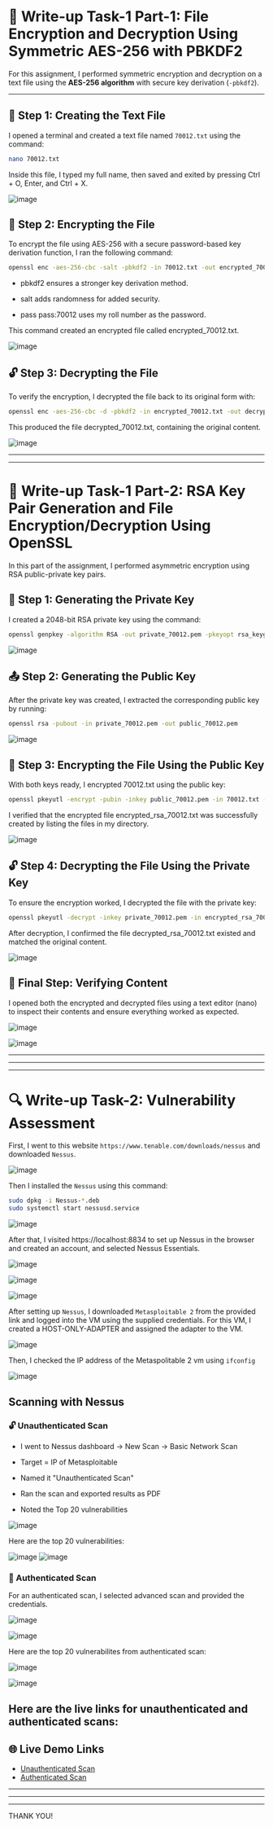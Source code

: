 # 🔐 Write-up Task-1 Part-1: File Encryption and Decryption Using Symmetric AES-256 with PBKDF2

For this assignment, I performed symmetric encryption and decryption on a text file using the **AES-256 algorithm** with secure key derivation (`-pbkdf2`).

---

## 📝 Step 1: Creating the Text File

I opened a terminal and created a text file named `70012.txt` using the command:

```bash
nano 70012.txt
```
Inside this file, I typed my full name, then saved and exited by pressing Ctrl + O, Enter, and Ctrl + X.

![image](https://github.com/user-attachments/assets/0694a70e-595f-4ea7-ad79-01d2708f2c00)

## 🔐 Step 2: Encrypting the File

To encrypt the file using AES-256 with a secure password-based key derivation function, I ran the following command:

```bash
openssl enc -aes-256-cbc -salt -pbkdf2 -in 70012.txt -out encrypted_70012.txt -pass pass:70012
```
+ pbkdf2 ensures a stronger key derivation method.

+ salt adds randomness for added security.

+ pass pass:70012 uses my roll number as the password.

This command created an encrypted file called encrypted_70012.txt.

![image](https://github.com/user-attachments/assets/61d6fe83-f701-43da-9b0f-0e6c5341e3c8)

## 🔓 Step 3: Decrypting the File
To verify the encryption, I decrypted the file back to its original form with:

```bash
openssl enc -aes-256-cbc -d -pbkdf2 -in encrypted_70012.txt -out decrypted_70012.txt -pass pass:70012
```
This produced the file decrypted_70012.txt, containing the original content.

![image](https://github.com/user-attachments/assets/e5c04629-9a38-439e-bb43-02d40a8e8a87)


---
---


# 🔐 Write-up Task-1 Part-2: RSA Key Pair Generation and File Encryption/Decryption Using OpenSSL

In this part of the assignment, I performed asymmetric encryption using RSA public-private key pairs.


## 🔑 Step 1: Generating the Private Key
I created a 2048-bit RSA private key using the command:

```bash
openssl genpkey -algorithm RSA -out private_70012.pem -pkeyopt rsa_keygen_bits:2048
```
![image](https://github.com/user-attachments/assets/4dfb5bca-b688-40cd-8b3e-4a72c77ff5ea)

## 📤 Step 2: Generating the Public Key
After the private key was created, I extracted the corresponding public key by running:

```bash
openssl rsa -pubout -in private_70012.pem -out public_70012.pem
```
![image](https://github.com/user-attachments/assets/bc409bb2-7a3b-4873-a700-1daeb2c62273)

## 🔐 Step 3: Encrypting the File Using the Public Key
With both keys ready, I encrypted 70012.txt using the public key:

```bash
openssl pkeyutl -encrypt -pubin -inkey public_70012.pem -in 70012.txt -out encrypted_rsa_70012.txt
```
I verified that the encrypted file encrypted_rsa_70012.txt was successfully created by listing the files in my directory.

![image](https://github.com/user-attachments/assets/a62103ef-98e7-4183-bd4e-01543a11a729)

## 🔓 Step 4: Decrypting the File Using the Private Key
To ensure the encryption worked, I decrypted the file with the private key:

```bash
openssl pkeyutl -decrypt -inkey private_70012.pem -in encrypted_rsa_70012.txt -out decrypted_rsa_70012.txt
```
After decryption, I confirmed the file decrypted_rsa_70012.txt existed and matched the original content.

![image](https://github.com/user-attachments/assets/fb374c94-3196-4817-8d28-c009e6b32345)

## 🧾 Final Step: Verifying Content
I opened both the encrypted and decrypted files using a text editor (nano) to inspect their contents and ensure everything worked as expected.

![image](https://github.com/user-attachments/assets/5a09524e-a018-4874-a841-5ebdd334a504)

![image](https://github.com/user-attachments/assets/bf69737e-badf-49df-9b5e-fdb9a4432f3f)

---
---
---

# 🔍 Write-up Task-2: Vulnerability Assessment

First, I went to this website ```https://www.tenable.com/downloads/nessus``` and downloaded ```Nessus```.


![image](https://github.com/user-attachments/assets/0fdc41eb-64ef-4ea1-be60-11950e6d2f40)

Then I installed the ```Nessus``` using this command:
```bash
sudo dpkg -i Nessus-*.deb
sudo systemctl start nessusd.service
```

![image](https://github.com/user-attachments/assets/96d0cb85-88ee-4e54-a7e8-8e85a6e9c93a)

After that, I visited https://localhost:8834 to set up Nessus in the browser and created an account, and selected Nessus Essentials.

![image](https://github.com/user-attachments/assets/b48d1fac-d968-4587-8e20-8604453699e7)

![image](https://github.com/user-attachments/assets/d11cd1ab-33eb-4941-b319-85a3a112a8cb)

![image](https://github.com/user-attachments/assets/78ce1e24-59c8-4262-a97e-d8a3b0549585)


After setting up ```Nessus```, I downloaded ```Metasploitable 2``` from the provided link and logged into the VM using the supplied credentials.
For this VM, I created a HOST-ONLY-ADAPTER and assigned the adapter to the VM.

![image](https://github.com/user-attachments/assets/2ed9225e-5e72-4cfa-9525-2958d5657e8b)

Then, I checked the IP address of the Metaspolitable 2 vm using ```ifconfig```

![image](https://github.com/user-attachments/assets/a21cc2f5-816d-4e9f-a2e0-c5650c3a6329)

## Scanning with Nessus

### 🔓 Unauthenticated Scan
* I went to Nessus dashboard → New Scan → Basic Network Scan

* Target = IP of Metasploitable

* Named it "Unauthenticated Scan"

* Ran the scan and exported results as PDF

* Noted the Top 20 vulnerabilities

![image](https://github.com/user-attachments/assets/0f08d480-08fe-4be7-a379-fd049df08ca8)

Here are the top 20 vulnerabilities:

![image](https://github.com/user-attachments/assets/f93b3673-56d4-427a-8216-ce1d93e3f3e0)
![image](https://github.com/user-attachments/assets/543bee7b-ac45-4009-b207-010b914ec99b)

### 🔐 Authenticated Scan

For an authenticated scan, I selected advanced scan and provided the credentials.

![image](https://github.com/user-attachments/assets/677442bf-8851-49d4-b938-7691f488cb89)

![image](https://github.com/user-attachments/assets/6f2e94b8-408c-49f5-a275-1c8a52edffcf)

Here are the top 20 vulnerabilites from authenticated scan:

![image](https://github.com/user-attachments/assets/17a72cc5-9d24-4b9e-8286-c27e0ae4a191)

![image](https://github.com/user-attachments/assets/7c26fe59-d342-45fc-830a-4ae27b8986fa)

## Here are the live links for unauthenticated and authenticated scans:

## 🌐 Live Demo Links

- [Unauthenticated Scan](https://fancy-bublanina-b70dad.netlify.app/)
- [Authenticated Scan](https://68591e9e70bccbb184a00292--sparkly-gumdrop-5e2809.netlify.app/)



---
---
---
THANK YOU!







